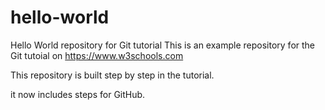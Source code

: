 # hello-world
Hello World repository for Git tutorial
This is an example repository for the Git tutoial on https://www.w3schools.com


This repository is built step by step in the tutorial.

it now includes steps for GitHub.
